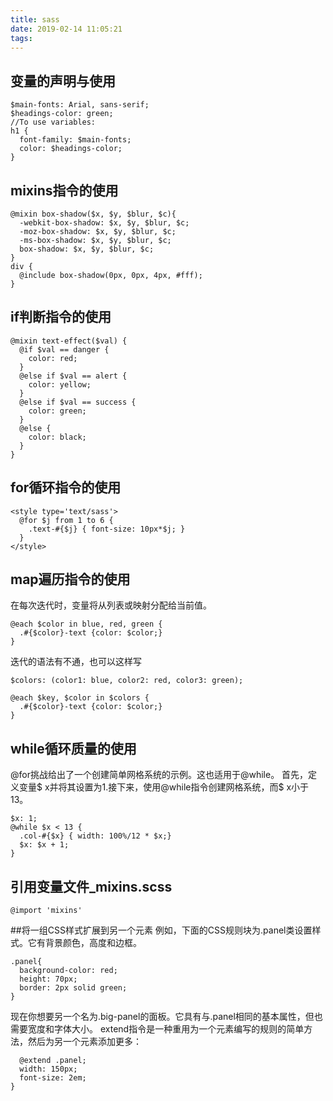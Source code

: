 ```yaml
---
title: sass
date: 2019-02-14 11:05:21
tags:
---
```


## 变量的声明与使用

```
$main-fonts: Arial, sans-serif;
$headings-color: green;
//To use variables:
h1 {
  font-family: $main-fonts;
  color: $headings-color;
}
```

## mixins指令的使用

```
@mixin box-shadow($x, $y, $blur, $c){ 
  -webkit-box-shadow: $x, $y, $blur, $c;
  -moz-box-shadow: $x, $y, $blur, $c;
  -ms-box-shadow: $x, $y, $blur, $c;
  box-shadow: $x, $y, $blur, $c;
}
div {
  @include box-shadow(0px, 0px, 4px, #fff);
}

```

## if判断指令的使用

```
@mixin text-effect($val) {
  @if $val == danger {
    color: red;
  }
  @else if $val == alert {
    color: yellow;
  }
  @else if $val == success {
    color: green;
  }
  @else {
    color: black;
  }
}
```

## for循环指令的使用

```
<style type='text/sass'>
  @for $j from 1 to 6 {
    .text-#{$j} { font-size: 10px*$j; }
  }
</style>
```

## map遍历指令的使用
在每次迭代时，变量将从列表或映射分配给当前值。

```
@each $color in blue, red, green {
  .#{$color}-text {color: $color;}
}
```

迭代的语法有不通，也可以这样写

```
$colors: (color1: blue, color2: red, color3: green);

@each $key, $color in $colors {
  .#{$color}-text {color: $color;}
}
```

## while循环质量的使用
@for挑战给出了一个创建简单网格系统的示例。这也适用于@while。
首先，定义变量$ x并将其设置为1.接下来，使用@while指令创建网格系统，而$ x小于13。

```
$x: 1;
@while $x < 13 {
  .col-#{$x} { width: 100%/12 * $x;}
  $x: $x + 1;
}
```

## 引用变量文件_mixins.scss
`@import 'mixins'`

##将一组CSS样式扩展到另一个元素
例如，下面的CSS规则块为.panel类设置样式。它有背景颜色，高度和边框。

```
.panel{
  background-color: red;
  height: 70px;
  border: 2px solid green;
}

```
现在你想要另一个名为.big-panel的面板。它具有与.panel相同的基本属性，但也需要宽度和字体大小。
extend指令是一种重用为一个元素编写的规则的简单方法，然后为另一个元素添加更多：


```.big-panel{
  @extend .panel;
  width: 150px;
  font-size: 2em;
}

```


